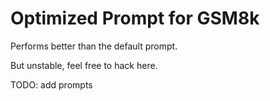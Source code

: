 # Optimized Prompt for GSM8k

Performs better than the default prompt.

But unstable, feel free to hack here. 


TODO: add prompts